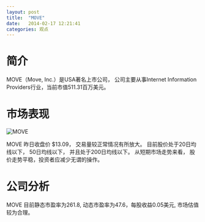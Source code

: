 ```yaml
---
layout: post
title:  "MOVE"
date:   2014-02-17 12:21:41
categories: 观点
---
```


# 简介
MOVE（Move, Inc.）是USA著名上市公司，
公司主要从事Internet Information Providers行业，当前市值511.31百万美元。

# 市场表现

![MOVE](http://finviz.com/chart.ashx?t=MOVE&ty=c&ta=1&p=d&s=l)

MOVE 昨日收盘价 $13.09，
交易量较正常情况有所放大。
目前股价处于20日均线以下，
50日均线以下，
并且处于200日均线以下。
从短期市场走势来看，
股价走势平稳，投资者应减少无谓的操作。

# 公司分析
MOVE 目前静态市盈率为261.8, 动态市盈率为47.6，每股收益0.05美元,
市场估值较为合理。
